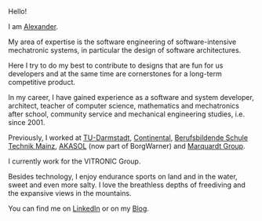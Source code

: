 Hello!

I am [Alexander](https://www.google.com/search?q=alexander+meaning).

My area of expertise is the software engineering of software-intensive mechatronic systems, in particular the design of software architectures.

Here I try to do my best to contribute to designs that are fun for us developers and at the same time are cornerstones for a long-term competitive product.

In my career, I have gained experience as a software and system developer, architect, teacher of computer science, mathematics and mechatronics after school, community service and mechanical engineering studies, i.e. since 2001.

Previously, I worked at [TU-Darmstadt](https://www.tu-darmstadt.de/index.en.jsp), [Continental](https://www.continental.com/en/), [Berufsbildende Schule Technik Mainz](https://www.bbs1-mainz.com/), [AKASOL](https://de.wikipedia.org/wiki/BorgWarner_Akasol) (now part of BorgWarner) and [Marquardt Group](https://www.marquardt.com/us/).

I currently work for the VITRONIC Group.

Besides technology, I enjoy endurance sports on land and in the water, sweet and even more salty. I love the breathless depths of freediving and the expansive views in the mountains.

You can find me on [LinkedIn](https://linkedin.com/in/mann-wahrenberg) or on my [Blog](https://basejumpa.github.io).

